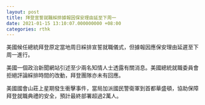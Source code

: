```yaml
---
layout: post
title: 拜登宣誓就職綵排據報因保安理由延至下周一
date: 2021-01-15 13:10:07.000000000 +08:00
categories: rthk
---
```


美國候任總統拜登原定當地周日綵排宣誓就職儀式，但據報因應保安理由延遲至下周一進行。

美國一個政治新聞網站引述至少兩名知情人士透露有關消息。美國總統就職委員會拒絕評論綵排時間的改動，拜登團隊亦未有回應。

美國國會山莊上星期發生衝擊事件，當局加派國民警衛軍到首都華盛頓，協助保障拜登就職典禮的安全，預計最終部署超過2萬人。
